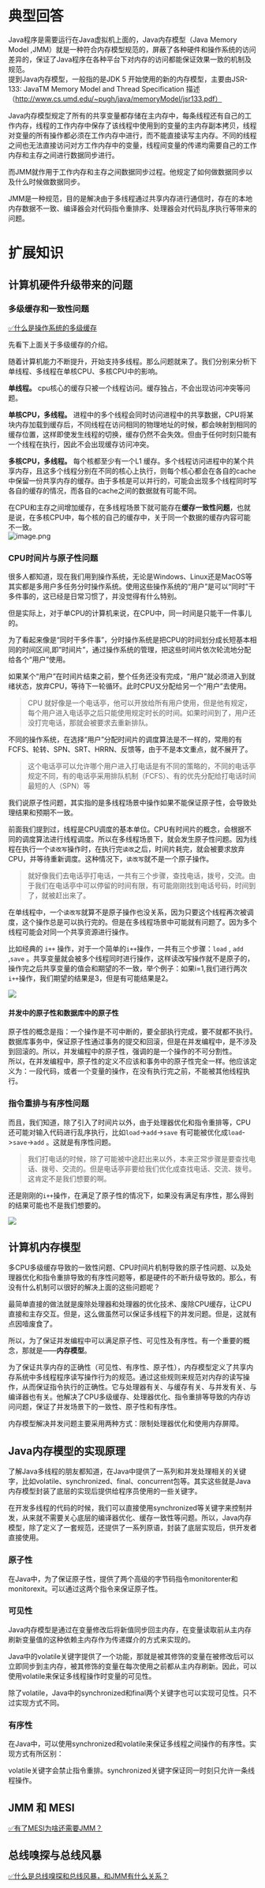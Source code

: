 # 典型回答

Java程序是需要运行在Java虚拟机上面的，Java内存模型（Java Memory Model ,JMM）就是一种符合内存模型规范的，屏蔽了各种硬件和操作系统的访问差异的，保证了Java程序在各种平台下对内存的访问都能保证效果一致的机制及规范。<br />提到Java内存模型，一般指的是JDK 5 开始使用的新的内存模型，主要由JSR-133: JavaTM Memory Model and Thread Specification 描述（http://www.cs.umd.edu/~pugh/java/memoryModel/jsr133.pdf）

Java内存模型规定了所有的共享变量都存储在主内存中，每条线程还有自己的工作内存，线程的工作内存中保存了该线程中使用到的变量的主内存副本拷贝，线程对变量的所有操作都必须在工作内存中进行，而不能直接读写主内存。不同的线程之间也无法直接访问对方工作内存中的变量，线程间变量的传递均需要自己的工作内存和主存之间进行数据同步进行。

而JMM就作用于工作内存和主存之间数据同步过程。他规定了如何做数据同步以及什么时候做数据同步。

JMM是一种规范，目的是解决由于多线程通过共享内存进行通信时，存在的本地内存数据不一致、编译器会对代码指令重排序、处理器会对代码乱序执行等带来的问题。

# 扩展知识

## 计算机硬件升级带来的问题
### 多级缓存和一致性问题

[✅什么是操作系统的多级缓存](https://www.yuque.com/hollis666/fo22bm/nm0sde8ek7ccfg1w?view=doc_embed)

先看下上面关于多级缓存的介绍。

随着计算机能力不断提升，开始支持多线程。那么问题就来了。我们分别来分析下单线程、多线程在单核CPU、多核CPU中的影响。

**单线程。** cpu核心的缓存只被一个线程访问。缓存独占，不会出现访问冲突等问题。

**单核CPU，多线程。** 进程中的多个线程会同时访问进程中的共享数据，CPU将某块内存加载到缓存后，不同线程在访问相同的物理地址的时候，都会映射到相同的缓存位置，这样即使发生线程的切换，缓存仍然不会失效。但由于任何时刻只能有一个线程在执行，因此不会出现缓存访问冲突。

**多核CPU，多线程。** 每个核都至少有一个L1 缓存。多个线程访问进程中的某个共享内存，且这多个线程分别在不同的核心上执行，则每个核心都会在各自的cache中保留一份共享内存的缓存。由于多核是可以并行的，可能会出现多个线程同时写各自的缓存的情况，而各自的cache之间的数据就有可能不同。

在CPU和主存之间增加缓存，在多线程场景下就可能存在**缓存一致性问题**，也就是说，在多核CPU中，每个核的自己的缓存中，关于同一个数据的缓存内容可能不一致。<br />![image.png](https://cdn.nlark.com/yuque/0/2023/png/5378072/1697275153371-cfbae548-bb0c-4278-a7ce-989fab92a0ac.png#averageHue=%23faf6f1&clientId=u3a35252f-39fb-4&from=paste&height=415&id=u2f5f0ca8&originHeight=623&originWidth=1259&originalType=binary&ratio=1.5&rotation=0&showTitle=false&size=38951&status=done&style=none&taskId=ud553fc75-40b2-4d09-87f1-2403a669ef1&title=&width=839.3333333333334)
### CPU时间片与原子性问题

很多人都知道，现在我们用到操作系统，无论是Windows、Linux还是MacOS等其实都是多用户多任务分时操作系统。使用这些操作系统的“用户”是可以“同时”干多件事的，这已经是日常习惯了，并没觉得有什么特别。

但是实际上，对于单CPU的计算机来说，在CPU中，同一时间是只能干一件事儿的。

为了看起来像是“同时干多件事”，分时操作系统是把CPU的时间划分成长短基本相同的时间区间,即”时间片”，通过操作系统的管理，把这些时间片依次轮流地分配给各个“用户”使用。

如果某个“用户”在时间片结束之前，整个任务还没有完成，“用户”就必须进入到就绪状态，放弃CPU，等待下一轮循环。此时CPU又分配给另一个“用户”去使用。

> CPU 就好像是一个电话亭，他可以开放给所有用户使用，但是他有规定，每个用户进入电话亭之后只能使用规定时长的时间。如果时间到了，用户还没打完电话，那就会被要求去重新排队。


不同的操作系统，在选择“用户”分配时间片的调度算法是不一样的，常用的有FCFS、轮转、SPN、SRT、HRRN、反馈等，由于不是本文重点，就不展开了。

> 这个电话亭可以允许哪个用户进入打电话是有不同的策略的，不同的电话亭规定不同，有的电话亭采用排队机制（FCFS）、有的优先分配给打电话时间最短的人（SPN）等


我们说原子性问题，其实指的是多线程场景中操作如果不能保证原子性，会导致处理结果和预期不一致。

前面我们提到过，线程是CPU调度的基本单位。CPU有时间片的概念，会根据不同的调度算法进行线程调度。所以在多线程场景下，就会发生原子性问题。因为线程在执行一个`读改写`操作时，在执行完`读改`之后，时间片耗完，就会被要求放弃CPU，并等待重新调度。这种情况下，`读改写`就不是一个原子操作。

> 就好像我们去电话亭打电话，一共有三个步骤，查找电话，拨号，交流。由于我们在电话亭中可以停留的时间有限，有可能刚刚找到电话号码，时间到了，就被赶出来了。


在单线程中，一个`读改写`就算不是原子操作也没关系，因为只要这个线程再次被调度，这个操作总是可以执行完的。但是在多线程场景中可能就有问题了。因为多个线程可能会对同一个共享资源进行操作。

比如经典的 `i++` 操作，对于一个简单的`i++`操作，一共有三个步骤：`load` , `add` ,`save` 。共享变量就会被多个线程同时进行操作，这样读改写操作就不是原子的，操作完之后共享变量的值会和期望的不一致，举个例子：如果i=1,我们进行两次`i++`操作，我们期望的结果是3，但是有可能结果是2。

![](http://www.hollischuang.com/wp-content/uploads/2018/07/111.png#height=610&id=oR8hv&originHeight=610&originWidth=783&originalType=binary&ratio=1&rotation=0&showTitle=false&status=done&style=none&title=&width=783)
#### 并发中的原子性和数据库中的原子性

原子性的概念是指：一个操作是不可中断的，要全部执行完成，要不就都不执行。<br />数据库事务中，保证原子性通过事务的提交和回滚，但是在并发编程中，是不涉及到回滚的。所以，并发编程中的原子性，强调的是一个操作的不可分割性。<br />所以，在并发编程中，原子性的定义不应该和事务中的原子性完全一样。他应该定义为：一段代码，或者一个变量的操作，在没有执行完之前，不能被其他线程执行。

### 指令重排与有序性问题

而且，我们知道，除了引入了时间片以外，由于处理器优化和指令重排等，CPU还可能对输入代码进行乱序执行，比如`load`->`add`->`save` 有可能被优化成`load`->`save`->`add` 。这就是有序性问题。

> 我们打电话的时候，除了可能被中途赶出来以外，本来正常步骤是要查找电话、拨号、交流的。但是电话亭非要给我们优化成查找电话、交流、拨号。这肯定不是我们想要的啊。


还是刚刚的`i++`操作，在满足了原子性的情况下，如果没有满足有序性，那么得到的结果可能也不是我们想要的。

![](http://www.hollischuang.com/wp-content/uploads/2018/07/222.png#height=608&id=Ramq0&originHeight=608&originWidth=732&originalType=binary&ratio=1&rotation=0&showTitle=false&status=done&style=none&title=&width=732)

## 计算机内存模型

多CPU多级缓存导致的一致性问题、CPU时间片机制导致的原子性问题、以及处理器优化和指令重排导致的有序性问题等，都是硬件的不断升级导致的。那么，有没有什么机制可以很好的解决上面的这些问题呢？

最简单直接的做法就是废除处理器和处理器的优化技术、废除CPU缓存，让CPU直接和主存交互。但是，这么做虽然可以保证多线程下的并发问题。但是，这就有点因噎废食了。

所以，为了保证并发编程中可以满足原子性、可见性及有序性。有一个重要的概念，那就是——**内存模型**。

为了保证共享内存的正确性（可见性、有序性、原子性），内存模型定义了共享内存系统中多线程程序读写操作行为的规范。通过这些规则来规范对内存的读写操作，从而保证指令执行的正确性。它与处理器有关、与缓存有关、与并发有关、与编译器也有关。他解决了CPU多级缓存、处理器优化、指令重排等导致的内存访问问题，保证了并发场景下的一致性、原子性和有序性。

内存模型解决并发问题主要采用两种方式：限制处理器优化和使用内存屏障。

## Java内存模型的实现原理

了解Java多线程的朋友都知道，在Java中提供了一系列和并发处理相关的关键字，比如volatile、synchronized、final、concurrent包等。其实这些就是Java内存模型封装了底层的实现后提供给程序员使用的一些关键字。

在开发多线程的代码的时候，我们可以直接使用synchronized等关键字来控制并发，从来就不需要关心底层的编译器优化、缓存一致性等问题。所以，Java内存模型，除了定义了一套规范，还提供了一系列原语，封装了底层实现后，供开发者直接使用。

### 原子性

在Java中，为了保证原子性，提供了两个高级的字节码指令monitorenter和monitorexit。可以通过这两个指令来保证原子性。

### 可见性

Java内存模型是通过在变量修改后将新值同步回主内存，在变量读取前从主内存刷新变量值的这种依赖主内存作为传递媒介的方式来实现的。

Java中的volatile关键字提供了一个功能，那就是被其修饰的变量在被修改后可以立即同步到主内存，被其修饰的变量在每次使用之前都从主内存刷新。因此，可以使用volatile来保证多线程操作时变量的可见性。

除了volatile，Java中的synchronized和final两个关键字也可以实现可见性。只不过实现方式不同。

### 有序性

在Java中，可以使用synchronized和volatile来保证多线程之间操作的有序性。实现方式有所区别：

volatile关键字会禁止指令重排。synchronized关键字保证同一时刻只允许一条线程操作。


## JMM 和 MESI

[✅有了MESI为啥还需要JMM？](https://www.yuque.com/hollis666/fo22bm/yx29gk7wsw26ec4r?view=doc_embed)

## 总线嗅探与总线风暴

[✅什么是总线嗅探和总线风暴，和JMM有什么关系？](https://www.yuque.com/hollis666/fo22bm/ghzfwsp5n9qzsx01?view=doc_embed)
